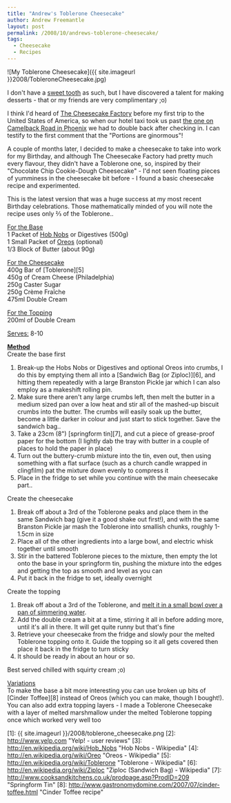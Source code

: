 ```yaml
---
title: "Andrew's Toblerone Cheesecake"
author: Andrew Freemantle
layout: post
permalink: /2008/10/andrews-toblerone-cheesecake/
tags:
  - Cheesecake
  - Recipes
---
```


![My Toblerone Cheesecake]({{ site.imageurl }}2008/TobleroneCheesecake.jpg)

I don't have a [sweet tooth](http://en.wikipedia.org/wiki/Sweet_tooth "Sweet Tooth - Wikipedia") as such, but I have discovered a talent for making desserts - that or my friends are very complimentary ;o)

I think I'd heard of [The Cheesecake Factory](http://www.thecheesecakefactory.com/ "The Cheesecake Factory") before my first trip to the United States of America, so when our hotel taxi took us past [the one on Camelback Road in Phoenix](http://www.yelp.com/biz/cheesecake-factory-phoenix "The Cheesecake Factory, Phoenix, AZ - Yelp.com reviews") we had to double back after checking in. I can testify to the first comment that the "Portions are ginormous"!

A couple of months later, I decided to make a cheesecake to take into work for my Birthday, and although The Cheesecake Factory had pretty much every flavour, they didn't have a Toblerone one, so, inspired by their "Chocolate Chip Cookie-Dough Cheesecake" - I'd not seen floating pieces of yumminess in the cheesecake bit before - I found a basic cheesecake recipe and experimented.

This is the latest version that was a huge success at my most recent Birthday celebrations. Those mathematically minded of you will note the recipe uses only &frac23; of the Toblerone..

<u>For the Base</u>  
1 Packet of [Hob Nobs](http://en.wikipedia.org/wiki/Hob_Nobs "Hob Nobs - Wikipedia") or Digestives (500g)  
1 Small Packet of [Oreos](http://en.wikipedia.org/wiki/Oreo "Oreos - Wikipedia") (optional)  
1/3 Block of Butter (about 90g)

<u>For the Cheesecake</u>  
400g Bar of [Toblerone][5]  
450g of Cream Cheese (Philadelphia)  
250g Caster Sugar  
250g Crème Fraîche  
475ml Double Cream

<u>For the Topping</u>  
200ml of Double Cream

<u>Serves:</u> 8-10

<u><strong>Method</strong></u>  
Create the base first

  1. Break-up the Hobs Nobs or Digestives and optional Oreos into crumbs, I do this by emptying them all into a [Sandwich Bag (or Ziploc)][6], and hitting them repeatedly with a large Branston Pickle jar which I can also employ as a makeshift rolling pin.
  2. Make sure there aren't any large crumbs left, then melt the butter in a medium sized pan over a low heat and stir all of the mashed-up biscuit crumbs into the butter. The crumbs will easily soak up the butter, become a little darker in colour and just start to stick together. Save the sandwich bag..
  3. Take a 23cm (8") [springform tin][7], and cut a piece of grease-proof paper for the bottom (I lightly dab the tray with butter in a couple of places to hold the paper in place)
  4. Turn out the buttery-crumb mixture into the tin, even out, then using something with a flat surface (such as a church candle wrapped in clingfilm) pat the mixture down evenly to compress it
  5. Place in the fridge to set while you continue with the main cheesecake part..

Create the cheesecake

  1. Break off about a 3rd of the Toblerone peaks and place them in the same Sandwich bag (give it a good shake out first!), and with the same Branston Pickle jar mash the Toblerone into smallish chunks, roughly 1-1.5cm in size
  2. Place all of the other ingredients into a large bowl, and electric whisk together until smooth
  3. Stir in the battered Toblerone pieces to the mixture, then empty the lot onto the base in your springform tin, pushing the mixture into the edges and getting the top as smooth and level as you can
  4. Put it back in the fridge to set, ideally overnight

Create the topping

  1. Break off about a 3rd of the Toblerone, and <a title="How to melt chocolate - Delia Online" href="http://deliaonline.com/cookery-school/how-to/how-to-melt-chocolate,52,AR.html" target="_blank">melt it in a small bowl over a pan of simmering water</a>.
  2. Add the double cream a bit at a time, stirring it all in before adding more, until it's all in there. It will get quite runny but that's fine
  3. Retrieve your cheesecake from the fridge and slowly pour the melted Toblerone topping onto it. Guide the topping so it all gets covered then place it back in the fridge to turn sticky
  4. It should be ready in about an hour or so.

Best served chilled with squirty cream ;o)

<span style="text-decoration: underline;">Variations</span>  
To make the base a bit more interesting you can use broken up bits of [Cinder Toffee][8] instead of Oreos (which you can make, though I bought!). You can also add extra topping layers - I made a Toblerone Cheesecake with a layer of melted marshmallow under the melted Toblerone topping once which worked very well too

 [1]: {{ site.imageurl }}/2008/toblerone_cheesecake.png
 [2]: http://www.yelp.com "Yelp! - user reviews"
 [3]: http://en.wikipedia.org/wiki/Hob_Nobs "Hob Nobs - Wikipedia"
 [4]: http://en.wikipedia.org/wiki/Oreo "Oreos - Wikipedia"
 [5]: http://en.wikipedia.org/wiki/Toblerone "Toblerone - Wikipedia"
 [6]: http://en.wikipedia.org/wiki/Ziploc "Ziploc (Sandwich Bag) - Wikipedia"
 [7]: http://www.cooksandkitchens.co.uk/prodpage.asp?ProdID=209 "Springform Tin"
 [8]: http://www.gastronomydomine.com/2007/07/cinder-toffee.html "Cinder Toffee recipe"